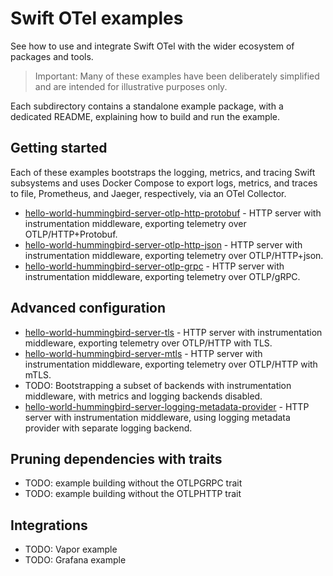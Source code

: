 # Swift OTel examples

See how to use and integrate Swift OTel with the wider ecosystem of packages and tools.

> Important: Many of these examples have been deliberately simplified and are intended for illustrative purposes only.

Each subdirectory contains a standalone example package, with a dedicated README, explaining how to build and run the
example.

## Getting started

Each of these examples bootstraps the logging, metrics, and tracing Swift subsystems and uses Docker Compose to export
logs, metrics, and traces to file, Prometheus, and Jaeger, respectively, via an OTel Collector.

- [hello-world-hummingbird-server-otlp-http-protobuf](./hello-world-hummingbird-server-otlp-http-protobuf) - HTTP server
  with instrumentation middleware, exporting telemetry over OTLP/HTTP+Protobuf.
- [hello-world-hummingbird-server-otlp-http-json](./hello-world-hummingbird-server-otlp-http-json) - HTTP server
  with instrumentation middleware, exporting telemetry over OTLP/HTTP+json.
- [hello-world-hummingbird-server-otlp-grpc](./hello-world-hummingbird-server-otlp-grpc) - HTTP server
  with instrumentation middleware, exporting telemetry over OTLP/gRPC.

## Advanced configuration

- [hello-world-hummingbird-server-tls](./hello-world-hummingbird-server-tls) - HTTP server
  with instrumentation middleware, exporting telemetry over OTLP/HTTP with TLS.
- [hello-world-hummingbird-server-mtls](./hello-world-hummingbird-server-mtls) - HTTP server
  with instrumentation middleware, exporting telemetry over OTLP/HTTP with mTLS.
- TODO: Bootstrapping a subset of backends
  with instrumentation middleware, with metrics and logging backends disabled.
- [hello-world-hummingbird-server-logging-metadata-provider](./hello-world-hummingbird-server-logging-metadata-provider) - HTTP server
  with instrumentation middleware, using logging metadata provider with separate logging backend.

## Pruning dependencies with traits

- TODO: example building without the OTLPGRPC trait
- TODO: example building without the OTLPHTTP trait

## Integrations

- TODO: Vapor example
- TODO: Grafana example
